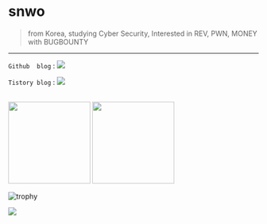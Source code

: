 # snwo
> from Korea, studying Cyber Security, Interested in REV, PWN, MONEY with BUGBOUNTY
---

`Github  blog` : <a href="http://blog.snwo.fun" target="_blank"><img src="https://img.shields.io/badge/Blog-white?style=for-the-badge&logo=GitHub&logoColor=000000"/></a><br>

`Tistory blog` : <a href="https://snwo.tistory.com" target="_blank"><img src="https://img.shields.io/badge/Tistory-white?style=for-the-badge&logo=Directus&logoColor=000000"/></a><br><br>

<img src="https://github-readme-stats.vercel.app/api?username=snwox&show_icons=true" height=165 />


<img src="https://github-readme-stats.vercel.app/api/top-langs/?username=snwox&show_icons=true&hide_border=true&title_color=004386&icon_color=004386&layout=compact" height=165 />

![trophy](https://github-profile-trophy.vercel.app/?username=snwox)

<img align='left' src="http://mazassumnida.wtf/api/v2/generate_badge?boj=snwo">
